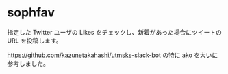 # sophfav
指定した Twitter ユーザの Likes をチェックし、新着があった場合にツイートの URL を投稿します。

https://github.com/kazunetakahashi/utmsks-slack-bot の特に ako を大いに参考しました。
